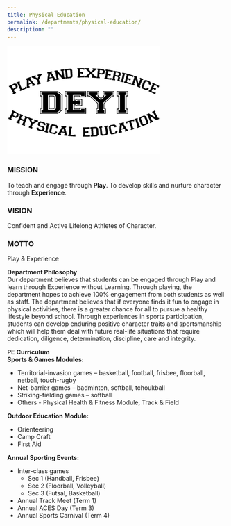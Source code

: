 ```yaml
---
title: Physical Education
permalink: /departments/physical-education/
description: ""
---
```

<img src="/images/Play%20and%20Experience%20-%20Deyi%20PE.png" 
    style="width:70%">

### MISSION
To teach and engage through **Play**. To develop skills and nurture character through **Experience**.  
  
### VISION
Confident and Active Lifelong Athletes of Character.  

### MOTTO
Play & Experience

**Department Philosophy** <br>
Our department believes that students can be engaged through Play and learn through Experience without Learning. Through playing, the department hopes to achieve 100% engagement from both students as well as staff. The department believes that if everyone finds it fun to engage in physical activities, there is a greater chance for all to pursue a healthy lifestyle beyond school. Through experiences in sports participation, students can develop enduring positive character traits and sportsmanship which will help them deal with future real-life situations that require dedication, diligence, determination, discipline, care and integrity.  
  
  
**PE Curriculum** <Br> 
**Sports & Games Modules:**  
* Territorial-invasion games – basketball, football, frisbee, floorball, netball, touch-rugby
* Net-barrier games – badminton, softball, tchoukball
* Striking-fielding games – softball
* Others - Physical Health & Fitness Module, Track & Field
  
**Outdoor Education Module:**  
* Orienteering
* Camp Craft
* First Aid

**Annual Sporting Events:** 
* Inter-class games
	* Sec 1 (Handball, Frisbee)
	* Sec 2 (Floorball, Volleyball)
	* Sec 3 (Futsal, Basketball)
* Annual Track Meet (Term 1)
* Annual ACES Day (Term 3)
* Annual Sports Carnival (Term 4)